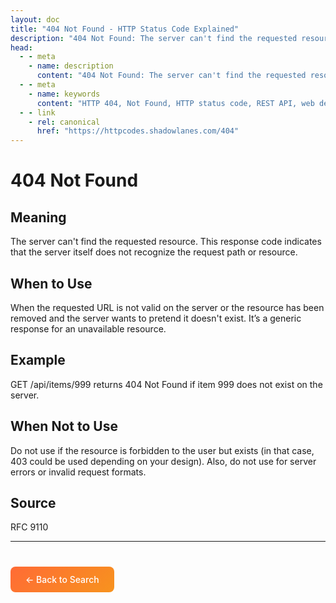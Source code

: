 ```yaml
---
layout: doc
title: "404 Not Found - HTTP Status Code Explained"
description: "404 Not Found: The server can't find the requested resource. This response code indicates that the server itself does not recognize the request path or resou..."
head:
  - - meta
    - name: description
      content: "404 Not Found: The server can't find the requested resource. This response code indicates that the server itself does not recognize the request path or resou..."
  - - meta
    - name: keywords
      content: "HTTP 404, Not Found, HTTP status code, REST API, web development"
  - - link
    - rel: canonical
      href: "https://httpcodes.shadowlanes.com/404"
---
```


# 404 Not Found

## Meaning

The server can't find the requested resource. This response code indicates that the server itself does not recognize the request path or resource.

## When to Use

When the requested URL is not valid on the server or the resource has been removed and the server wants to pretend it doesn't exist. It’s a generic response for an unavailable resource.

## Example

GET /api/items/999 returns 404 Not Found if item 999 does not exist on the server.

## When Not to Use

Do not use if the resource is forbidden to the user but exists (in that case, 403 could be used depending on your design). Also, do not use for server errors or invalid request formats.

## Source

RFC 9110

---

<div style="margin-top: 40px;">
  <a href="/" style="display: inline-block; padding: 12px 24px; background: linear-gradient(135deg, #ff6b35, #f7931e); color: white; text-decoration: none; border-radius: 8px; font-weight: 500;">← Back to Search</a>
</div>
